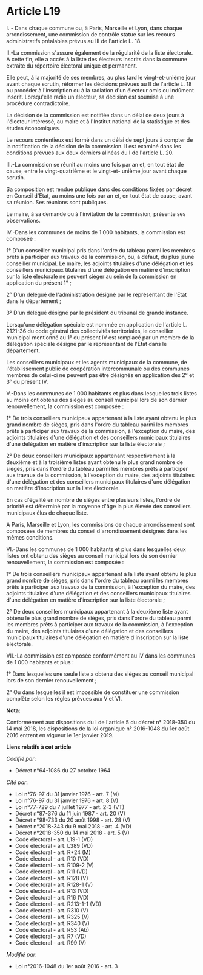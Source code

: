 # Article L19

I. - Dans chaque commune ou, à Paris, Marseille et Lyon, dans chaque arrondissement, une commission de contrôle statue sur
les recours administratifs préalables prévus au III de l'article L. 18. 

II.-La commission s'assure également de la régularité de la liste électorale. A cette fin, elle a accès à la liste des
électeurs inscrits dans la commune extraite du répertoire électoral unique et permanent. 

Elle peut, à la majorité de ses membres, au plus tard le vingt-et-unième jour avant chaque scrutin, réformer les décisions
prévues au II de l'article L. 18 ou procéder à l'inscription ou à la radiation d'un électeur omis ou indûment inscrit.
Lorsqu'elle radie un électeur, sa décision est soumise à une procédure contradictoire. 

La décision de la commission est notifiée dans un délai de deux jours à l'électeur intéressé, au maire et à l'Institut
national de la statistique et des études économiques. 

Le recours contentieux est formé dans un délai de sept jours à compter de la notification de la décision de la commission. Il
est examiné dans les conditions prévues aux deux derniers alinéas du I de l'article L. 20. 

III.-La commission se réunit au moins une fois par an et, en tout état de cause, entre le vingt-quatrième et le vingt-et-
unième jour avant chaque scrutin. 

Sa composition est rendue publique dans des conditions fixées par décret en Conseil d'Etat, au moins une fois par an et, en
tout état de cause, avant sa réunion. Ses réunions sont publiques. 

Le maire, à sa demande ou à l'invitation de la commission, présente ses observations. 

IV.-Dans les communes de moins de 1 000 habitants, la commission est composée : 

1° D'un conseiller municipal pris dans l'ordre du tableau parmi les membres prêts à participer aux travaux de la commission,
ou, à défaut, du plus jeune conseiller municipal. Le maire, les adjoints titulaires d'une délégation et les conseillers
municipaux titulaires d'une délégation en matière d'inscription sur la liste électorale ne peuvent siéger au sein de la
commission en application du présent 1° ; 

2° D'un délégué de l'administration désigné par le représentant de l'Etat dans le département ; 

3° D'un délégué désigné par le président du tribunal de grande instance. 

Lorsqu'une délégation spéciale est nommée en application de l'article L. 2121-36 du code général des collectivités
territoriales, le conseiller municipal mentionné au 1° du présent IV est remplacé par un membre de la délégation spéciale
désigné par le représentant de l'Etat dans le département. 

Les conseillers municipaux et les agents municipaux de la commune, de l'établissement public de coopération intercommunale ou
des communes membres de celui-ci ne peuvent pas être désignés en application des 2° et 3° du présent IV. 

V.-Dans les communes de 1 000 habitants et plus dans lesquelles trois listes au moins ont obtenu des sièges au conseil
municipal lors de son dernier renouvellement, la commission est composée : 

1° De trois conseillers municipaux appartenant à la liste ayant obtenu le plus grand nombre de sièges, pris dans l'ordre du
tableau parmi les membres prêts à participer aux travaux de la commission, à l'exception du maire, des adjoints titulaires
d'une délégation et des conseillers municipaux titulaires d'une délégation en matière d'inscription sur la liste
électorale ; 

2° De deux conseillers municipaux appartenant respectivement à la deuxième et à la troisième listes ayant obtenu le plus
grand nombre de sièges, pris dans l'ordre du tableau parmi les membres prêts à participer aux travaux de la commission, à
l'exception du maire, des adjoints titulaires d'une délégation et des conseillers municipaux titulaires d'une délégation en
matière d'inscription sur la liste électorale. 

En cas d'égalité en nombre de sièges entre plusieurs listes, l'ordre de priorité est déterminé par la moyenne d'âge la plus
élevée des conseillers municipaux élus de chaque liste. 

A Paris, Marseille et Lyon, les commissions de chaque arrondissement sont composées de membres du conseil d'arrondissement
désignés dans les mêmes conditions. 

VI.-Dans les communes de 1 000 habitants et plus dans lesquelles deux listes ont obtenu des sièges au conseil municipal lors
de son dernier renouvellement, la commission est composée : 

1° De trois conseillers municipaux appartenant à la liste ayant obtenu le plus grand nombre de sièges, pris dans l'ordre du
tableau parmi les membres prêts à participer aux travaux de la commission, à l'exception du maire, des adjoints titulaires
d'une délégation et des conseillers municipaux titulaires d'une délégation en matière d'inscription sur la liste
électorale ; 

2° De deux conseillers municipaux appartenant à la deuxième liste ayant obtenu le plus grand nombre de sièges, pris dans
l'ordre du tableau parmi les membres prêts à participer aux travaux de la commission, à l'exception du maire, des adjoints
titulaires d'une délégation et des conseillers municipaux titulaires d'une délégation en matière d'inscription sur la liste
électorale. 

VII.-La commission est composée conformément au IV dans les communes de 1 000 habitants et plus : 

1° Dans lesquelles une seule liste a obtenu des sièges au conseil municipal lors de son dernier renouvellement ; 

2° Ou dans lesquelles il est impossible de constituer une commission complète selon les règles prévues aux V et VI.

**Nota:**

Conformément aux dispositions du I de l'article 5 du décret n° 2018-350 du 14 mai 2018, les dispositions de la loi organique
n° 2016-1048 du 1er août 2016 entrent en vigueur le 1er janvier 2019.

**Liens relatifs à cet article**

_Codifié par_:

  - Décret n°64-1086 du 27 octobre 1964

_Cité par_:

  - Loi n°76-97 du 31 janvier 1976 - art. 7 (M)
  - Loi n°76-97 du 31 janvier 1976 - art. 8 (V)
  - Loi n°77-729 du 7 juillet 1977 - art. 2-3 (VT)
  - Décret n°87-376 du 11 juin 1987 - art. 20 (V)
  - Décret n°98-733 du 20 août 1998 - art. 28 (V)
  - Décret n°2018-343 du 9 mai 2018 - art. 4 (VD)
  - Décret n°2018-350 du 14 mai 2018 - art. 5 (V)
  - Code électoral - art. L19-1 (VD)
  - Code électoral - art. L389 (VD)
  - Code électoral - art. R*24 (M)
  - Code électoral - art. R10 (VD)
  - Code électoral - art. R109-2 (V)
  - Code électoral - art. R11 (VD)
  - Code électoral - art. R128 (V)
  - Code électoral - art. R128-1 (V)
  - Code électoral - art. R13 (VD)
  - Code électoral - art. R16 (VD)
  - Code électoral - art. R213-1-1 (VD)
  - Code électoral - art. R310 (V)
  - Code électoral - art. R325 (V)
  - Code électoral - art. R340 (V)
  - Code électoral - art. R53 (Ab)
  - Code électoral - art. R7 (VD)
  - Code électoral - art. R99 (V)

_Modifié par_:

  - Loi n°2016-1048 du 1er août 2016 - art. 3
